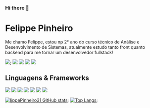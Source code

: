 ### Hi there 👋

<!--
**lippePinheiro31/lippePinheiro31** is a ✨ _special_ ✨ repository because its `README.md` (this file) appears on your GitHub profile.

Here are some ideas to get you started:

- 🔭 I’m currently working on ...
- 🌱 I’m currently learning ...
- 👯 I’m looking to collaborate on ...
- 🤔 I’m looking for help with ...
- 💬 Ask me about ...
- 📫 How to reach me: ...
- 😄 Pronouns: ...
- ⚡ Fun fact: ...
-->
# Felippe Pinheiro
Me chamo Felippe, estou np 2° ano do curso técnico de Análise e Desenvolvimento de Sistemas, atualmente estudo tanto front quanto backend para me tornar um desenvolvedor fullstack!

<img src="https://img.shields.io/badge/LinkedIn-0077B5?style=for-the-badge&logo=linkedin&logoColor=white">;
<img src="https://img.shields.io/badge/Codepen-000000?style=for-the-badge&logo=codepen&logoColor=white">
<img src="	https://img.shields.io/badge/Codepen-000000?style=for-the-badge&logo=codepen&logoColor=white">
<img src="https://img.shields.io/badge/Telegram-2CA5E0?style=for-the-badge&logo=telegram&logoColor=white">
<img src="https://img.shields.io/badge/Discord-7289DA?style=for-the-badge&logo=discord&logoColor=white">


## Linguagens & Frameworks

<img src="https://img.shields.io/badge/HTML5-E34F26?style=for-the-badge&logo=html5&logoColor=white"> <img src="https://img.shields.io/badge/CSS3-1572B6?style=for-the-badge&logo=css3&logoColor=white"> <img src="https://img.shields.io/badge/PHP-777BB4?style=for-the-badge&logo=php&logoColor=white"> <img src="https://img.shields.io/badge/JavaScript-F7DF1E?style=for-the-badge&logo=javascript&logoColor=black"> <img src="https://img.shields.io/badge/C%23-239120?style=for-the-badge&logo=c-sharp&logoColor=white"> <img src="https://img.shields.io/badge/MySQL-00000F?style=for-the-badge&logo=mysql&logoColor=white">
<img src="https://img.shields.io/badge/Laravel-FF2D20?style=for-the-badge&logo=laravel&logoColor=white">

[![lippePinheiro31 GitHub stats](https://github-readme-stats.vercel.app/api?username=lippePinheiro31)](https://github.com/anuraghazra/github-readme-stats);
[![Top Langs](https://github-readme-stats.vercel.app/api/top-langs/?username=lippePinheiro31&layout=compact)](https://github.com/lippePinheiro31/github-readme-stats);


